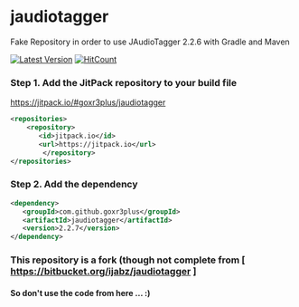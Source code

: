 # jaudiotagger
Fake Repository in order to use JAudioTagger 2.2.6 with Gradle and Maven

[![Latest Version](https://img.shields.io/github/release/goxr3plus/jaudiotagger.svg?style=flat-square)](https://github.com/goxr3plus/jaudiotagger/releases)
[![HitCount](http://hits.dwyl.io/goxr3plus/jaudiotagger.svg)](http://hits.dwyl.io/goxr3plus/jaudiotagger)

### Step 1. Add the JitPack repository to your build file
https://jitpack.io/#goxr3plus/jaudiotagger
``` XML
<repositories>
	<repository>
	   <id>jitpack.io</id>
	   <url>https://jitpack.io</url>
        </repository>
</repositories>
```

###  Step 2. Add the dependency
 ``` XML
 <dependency>
    <groupId>com.github.goxr3plus</groupId>
    <artifactId>jaudiotagger</artifactId>
    <version>2.2.7</version>
</dependency>
 ```
 
 ### This repository is a fork (though not complete from [ https://bitbucket.org/ijabz/jaudiotagger ] 
 #### So don't use the code from here ... :)
